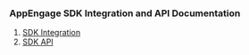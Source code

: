 ### AppEngage SDK Integration and API Documentation
1. [SDK Integration](SDK_Integration.md)
2. [SDK API](Advanced_SDK_Integration.md)
